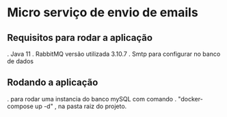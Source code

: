 # Micro serviço de envio de emails

## Requisitos para rodar a aplicação
 . Java 11
 . RabbitMQ versão utilizada 3.10.7
 . Smtp para configurar no banco de dados

## Rodando a aplicação
 . para rodar uma instancia do banco mySQL com comando . "docker-compose up -d" , na pasta raiz do projeto.
 
